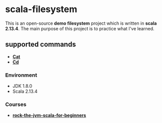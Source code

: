 # scala-filesystem

This is an open-source **demo filesystem** project which is written in **scala 2.13.4**. 
The main purpose of this project is to practice what I've learned. 


## supported commands

 - [**Cat**][2]
 - [**Cd**][3]
 

### Environment
 - JDK 1.8.0
 - Scala 2.13.4



### Courses

 - [**rock-the-jvm-scala-for-beginners**][1]
 

[1]: https://www.udemy.com/course/rock-the-jvm-scala-for-beginners/learn/lecture/7660552#overview
[2]: https://github.com/mohammadmasoumi/scala-filesystem/blob/main/src/com/mohammadmasoumi/scala/commands/Cat.scala
[3]: https://github.com/mohammadmasoumi/scala-filesystem/blob/main/src/com/mohammadmasoumi/scala/commands/Cd.scala
